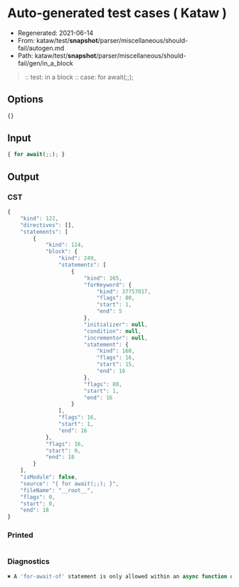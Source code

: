 # Auto-generated test cases ( Kataw )
- Regenerated: 2021-06-14
- From: kataw/test/__snapshot__/parser/miscellaneous/should-fail/autogen.md
- Path: kataw/test/__snapshot__/parser/miscellaneous/should-fail/gen/in_a_block
> :: test: in a block
> :: case: for await(;;);
## Options

`````js
{}
`````
## Input

`````js
{ for await(;;); }
`````
## Output

### CST

```javascript
{
    "kind": 122,
    "directives": [],
    "statements": [
        {
            "kind": 124,
            "block": {
                "kind": 249,
                "statements": [
                    {
                        "kind": 165,
                        "forKeyword": {
                            "kind": 37757017,
                            "flags": 80,
                            "start": 1,
                            "end": 5
                        },
                        "initializer": null,
                        "condition": null,
                        "incrementor": null,
                        "statement": {
                            "kind": 168,
                            "flags": 16,
                            "start": 15,
                            "end": 16
                        },
                        "flags": 80,
                        "start": 1,
                        "end": 16
                    }
                ],
                "flags": 16,
                "start": 1,
                "end": 16
            },
            "flags": 16,
            "start": 0,
            "end": 18
        }
    ],
    "isModule": false,
    "source": "{ for await(;;); }",
    "fileName": "__root__",
    "flags": 0,
    "start": 0,
    "end": 18
}
```

### Printed

```javascript

```

### Diagnostics

```javascript
✖ A 'for-await-of' statement is only allowed within an async function or async generator. - start: 11, end: 12

```


